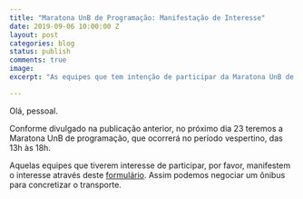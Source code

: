 ```yaml
---
title: "Maratona UnB de Programação: Manifestação de Interesse"
date: 2019-09-06 10:00:00 Z
layout: post
categories: blog
status: publish
comments: true
image:
excerpt: "As equipes que tem intenção de participar da Maratona UnB de Programação podem manifestar o seu interesse."

---
```


Olá, pessoal.

Conforme divulgado na publicação anterior, no próximo dia 23 teremos a Maratona UnB de programação, que ocorrerá no período vespertino, das 13h às 18h.

Aquelas equipes que tiverem interesse de participar, por favor, manifestem o interesse através deste [formulário](https://docs.google.com/forms/d/e/1FAIpQLSeQDRxYfOK-Q-BFqV0tSwhMzeep5BJzhMA5F6WCJvA-JDJ7pg/viewform?usp=sf_link). Assim podemos negociar um ônibus para concretizar o transporte.

